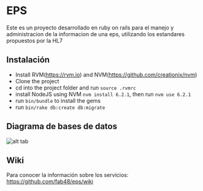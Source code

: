 # EPS

Este es un proyecto desarrollado en ruby on rails para el manejo y administracion de la informacion de una eps, utilizando los estandares propuestos por la HL7

## Instalación

* Install RVM(https://rvm.io) and NVM(https://github.com/creationix/nvm)
* Clone the project
* cd into the project folder and run `source .rvmrc`
* install NodeJS using NVM `nvm install 6.2.1`, then run `nvm use 6.2.1`
* run `bin/bundle` to install the gems
* run `bin/rake db:create db:migrate`

## Diagrama de bases de datos

![alt tab](https://raw.githubusercontent.com/fab48/eps/master/diagramadb.png)

## Wiki

Para conocer la información sobre los servicios: https://github.com/fab48/eps/wiki
